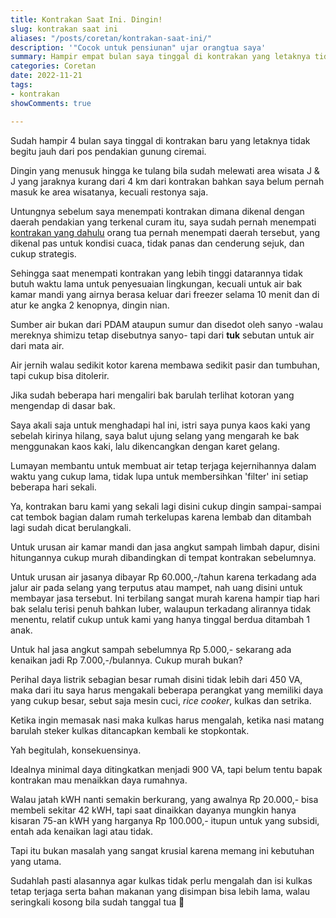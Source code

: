 ```yaml
---
title: Kontrakan Saat Ini. Dingin!
slug: kontrakan saat ini
aliases: "/posts/coretan/kontrakan-saat-ini/"
description: '"Cocok untuk pensiunan" ujar orangtua saya'
summary: Hampir empat bulan saya tinggal di kontrakan yang letaknya tidak begitu jauh dari pos pendakian gunung ciremai. Dingin yang menusuk ke tulang saat melewati area wisata J&J
categories: Coretan
date: 2022-11-21
tags:
- kontrakan
showComments: true

---
```

Sudah hampir 4 bulan saya tinggal di kontrakan baru yang letaknya tidak begitu jauh dari pos pendakian gunung ciremai.

Dingin yang menusuk hingga ke tulang bila sudah melewati area wisata J & J yang jaraknya kurang dari 4 km dari kontrakan bahkan saya belum pernah masuk ke area wisatanya, kecuali restonya saja.

Untungnya sebelum saya menempati kontrakan dimana dikenal dengan daerah pendakian yang terkenal curam itu, saya sudah pernah menempati [kontrakan yang dahulu](https://jundi.web.id/posts/kontrakan-pindah-tantangan-baru/) orang tua pernah menempati daerah tersebut, yang dikenal pas untuk kondisi cuaca, tidak panas dan cenderung sejuk, dan cukup strategis.

<div>
<script async src="https://pagead2.googlesyndication.com/pagead/js/adsbygoogle.js?client=ca-pub-1028861450285140"
     crossorigin="anonymous"></script>
<!-- Iklan horizontal -->
<ins class="adsbygoogle"
     style="display:block"
     data-ad-client="ca-pub-1028861450285140"
     data-ad-slot="1294831496"
     data-ad-format="auto"
     data-full-width-responsive="true"></ins>
<script>
     (adsbygoogle = window.adsbygoogle || []).push({});
</script>
</div>

Sehingga saat menempati kontrakan yang lebih tinggi datarannya tidak butuh waktu lama untuk penyesuaian lingkungan, kecuali untuk air bak kamar mandi yang airnya berasa keluar dari freezer selama 10 menit dan di atur ke angka 2 kenopnya, dingin nian.

Sumber air bukan dari PDAM ataupun sumur dan disedot oleh sanyo -walau mereknya shimizu tetap disebutnya sanyo- tapi dari **tuk** sebutan untuk air dari mata air.

Air jernih walau sedikit kotor karena membawa sedikit pasir dan tumbuhan, tapi cukup bisa ditolerir.

Jika sudah beberapa hari mengaliri bak barulah terlihat kotoran yang mengendap di dasar bak.

Saya akali saja untuk menghadapi hal ini, istri saya punya kaos kaki yang sebelah kirinya hilang, saya balut ujung selang yang mengarah ke bak menggunakan kaos kaki, lalu dikencangkan dengan karet gelang.

Lumayan membantu untuk membuat air tetap terjaga kejernihannya dalam waktu yang cukup lama, tidak lupa untuk membersihkan 'filter' ini setiap beberapa hari sekali.

Ya, kontrakan baru kami yang sekali lagi disini cukup dingin sampai-sampai cat tembok bagian dalam rumah terkelupas karena lembab dan ditambah lagi sudah dicat berulangkali.

Untuk urusan air kamar mandi dan jasa angkut sampah limbah dapur, disini hitungannya cukup murah dibandingkan di tempat kontrakan sebelumnya.

<div>
<script async src="https://pagead2.googlesyndication.com/pagead/js/adsbygoogle.js?client=ca-pub-1028861450285140"
     crossorigin="anonymous"></script>
<!-- Iklan horizontal -->
<ins class="adsbygoogle"
     style="display:block"
     data-ad-client="ca-pub-1028861450285140"
     data-ad-slot="1294831496"
     data-ad-format="auto"
     data-full-width-responsive="true"></ins>
<script>
     (adsbygoogle = window.adsbygoogle || []).push({});
</script>
</div>


Untuk urusan air jasanya dibayar Rp 60.000,-/tahun karena terkadang ada jalur air pada selang yang terputus atau mampet, nah uang disini untuk membayar jasa tersebut. Ini terbilang sangat murah karena hampir tiap hari bak selalu terisi penuh bahkan luber, walaupun terkadang alirannya tidak menentu, relatif cukup untuk kami yang hanya tinggal berdua ditambah 1 anak.

Untuk hal jasa angkut sampah sebelumnya Rp 5.000,- sekarang ada kenaikan jadi Rp 7.000,-/bulannya. Cukup murah bukan?

Perihal daya listrik sebagian besar rumah disini tidak lebih dari 450 VA, maka dari itu saya harus mengakali beberapa perangkat yang memiliki daya yang cukup besar, sebut saja mesin cuci, *rice cooker*, kulkas dan setrika.

Ketika ingin memasak nasi maka kulkas harus mengalah, ketika nasi matang barulah steker kulkas ditancapkan kembali ke stopkontak.

Yah begitulah, konsekuensinya.

Idealnya minimal daya ditingkatkan menjadi 900 VA, tapi belum tentu bapak kontrakan mau menaikkan daya rumahnya.

Walau jatah kWH nanti semakin berkurang, yang awalnya Rp 20.000,- bisa membeli sekitar 42 kWH, tapi saat dinaikkan dayanya mungkin hanya kisaran 75-an kWH yang harganya Rp 100.000,- itupun untuk yang subsidi, entah ada kenaikan lagi atau tidak.

Tapi itu bukan masalah yang sangat krusial karena memang ini kebutuhan yang utama.

Sudahlah pasti alasannya agar kulkas tidak perlu mengalah dan isi kulkas tetap terjaga serta bahan makanan yang disimpan bisa lebih lama, walau seringkali kosong bila sudah tanggal tua 🙂

<div>
<script async src="https://pagead2.googlesyndication.com/pagead/js/adsbygoogle.js?client=ca-pub-1028861450285140"
     crossorigin="anonymous"></script>
<!-- Iklan horizontal -->
<ins class="adsbygoogle"
     style="display:block"
     data-ad-client="ca-pub-1028861450285140"
     data-ad-slot="1294831496"
     data-ad-format="auto"
     data-full-width-responsive="true"></ins>
<script>
     (adsbygoogle = window.adsbygoogle || []).push({});
</script>
</div>